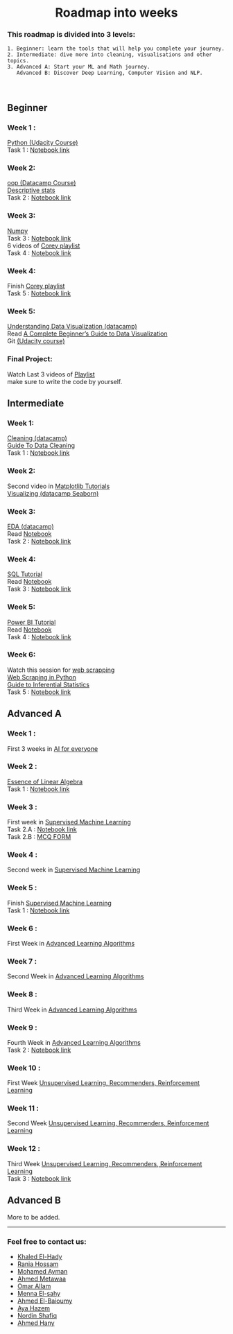 <h1 align="center">Roadmap into weeks </h1> 


 ### This roadmap is divided into 3 levels:
 ```
1. Beginner: learn the tools that will help you complete your journey.
2. Intermediate: dive more into cleaning, visualisations and other topics. 
3. Advanced A: Start your ML and Math journey.
    Advanced B: Discover Deep Learning, Computer Vision and NLP. 
 ```
 <br> 
  
  
  
 ## Beginner
 ### Week 1 : 
 [Python (Udacity Course)](https://www.udacity.com/course/introduction-to-python--ud1110) <br>
 Task 1 : [Notebook link](https://colab.research.google.com/drive/1tyg8YNPDxYXLSM8d3gqd1rzTTN5lZ4h9?usp=sharing&fbclid=IwAR1D1w4SC4vhbILu4mosA7MXV2aDb7Urg9dHyGfHxWQ-_JsZ-uvjO6FO5QY) <br>  
 
 ### Week 2: 
 [oop (Datacamp Course)](https://app.datacamp.com/learn/courses/object-oriented-programming-in-python) <br>
 [Descriptive stats](https://www.youtube.com/watch?v=NyCqaxLW3p8) <br> 
 Task 2 : [Notebook link](https://colab.research.google.com/drive/1FQuws2CMR1K6cG_tGKQRfHGWweCTW0J3?usp=sharing&fbclid=IwAR1MhSuio5xBYvZ-7-mJ03K51Pmjqgr6uuEWKmZ56OJ2voh7hrFK1dpnQoI) <br>  
  
 ### Week 3:
 [Numpy](https://www.youtube.com/watch?v=QUT1VHiLmmI&t=1s) <br>
 Task 3 : [Notebook link](https://colab.research.google.com/drive/1jS7GMtMXxVEA76QAEQr7HHtmQJss9ZF0?usp=sharing&fbclid=IwAR2MKzreksolkUxdWnUmpoRiuDxdmWLA0jJcLL1ZlCegPgm8XvtuUQUJxlQ) <br>
 6 videos of [Corey playlist](https://www.youtube.com/playlist?list=PL-osiE80TeTsWmV9i9c58mdDCSskIFdDS ) <br>
 Task 4 : [Notebook link](https://colab.research.google.com/drive/1i1RvuBdijNPMmRb1pqHTl9EXmyG6kYkK) <br>
  
 ### Week 4:
 Finish [Corey playlist](https://www.youtube.com/playlist?list=PL-osiE80TeTsWmV9i9c58mdDCSskIFdDS ) <br> 
 Task 5 : [Notebook link](https://colab.research.google.com/drive/1Ez83kA41LdvwDANbIlLuCpWM-1N_S7WZ?fbclid=IwAR2RuLgihuYPmgVKzgpztbejd9Be7WCNTzEFdWnPE6eVnNrI2NpUgDTjisw#scrollTo=sP93aNy06okn) <br>
  
 ### Week 5:
 [Understanding Data Visualization (datacamp)](https://app.datacamp.com/learn/courses/understanding-data-visualization)<br>
 Read [A Complete Beginner’s Guide to Data Visualization](https://www.analyticsvidhya.com/blog/2021/04/a-complete-beginners-guide-to-data-visualization/?fbclid=IwAR3sPaMHUMuZlYy0h_vh_DvPxtMHLWEoA6QkVB-GsS5uGbRpJGwGO9sMDnY)<br>
 Git [(Udacity course)](https://www.udacity.com/course/version-control-with-git--ud123) <br>
 
 ### Final Project:
 Watch Last 3 videos of [Playlist](https://www.youtube.com/playlist?list=PLvLvlVqNQGHCb2_ygmr1DQOMOv0yXp84F) <br>
 make sure to write the code by yourself.
 
 
  
 ## Intermediate 
 ### Week 1:  
 [Cleaning (datacamp)](https://app.datacamp.com/learn/courses/cleaning-data-in-python) <br>
 [Guide To Data Cleaning](https://towardsdatascience.com/the-ultimate-guide-to-data-cleaning-3969843991d4) <br>
 Task 1 : [Notebook link](https://drive.google.com/drive/folders/1fGW_xa535p07R3MRPqBW_dNCER3NnSXS?fbclid=IwAR04s0P-Hgr_AenRTnWA5hTsIkCNDP4XC7Ehew8vtUSybc58GzPIF2hB6FQ) <br> 
  
 ### Week 2:
 Second video in [Matplotlib Tutorials](https://www.youtube.com/playlist?app=desktop&list=PL-osiE80TeTvipOqomVEeZ1HRrcEvtZB_) <br>
 [Visualizing (datacamp Seaborn)](https://learn.datacamp.com/courses/introduction-to-data-visualization-with-seaborn) <br>

  
 ### Week 3: 
 [EDA (datacamp)](https://app.datacamp.com/learn/courses/exploratory-data-analysis-in-python) <br> 
 Read [Notebook](https://www.kaggle.com/code/startupsci/titanic-data-science-solutions/notebook) <br>
 Task 2 : [Notebook link](https://drive.google.com/drive/folders/1I0-DH020sGtALkRFywWZwrk8xDYrXdP8?fbclid=IwAR02hpfGg_B19EcfrQZoQTH7wuv_i3-9CmAQh2hRHQWO3pxTLtSBz1i1HIA) <br>
  
 ### Week 4: 
 [SQL Tutorial](https://www.youtube.com/watch?v=HXV3zeQKqGY) <br>
 Read [Notebook](https://www.kaggle.com/code/dimarudov/data-analysis-using-sql) <br>
 Task 3 : [Notebook link](https://docs.google.com/document/d/1Gn-2lyyWU3B_T__H8JMdS-gn8yOpzwICaxH-L9hGH-E/edit?fbclid=IwAR2h2edH9b0EmtwjC9MCRlVScQptGzhRpQnvxaGuZWyNinOVjHdViomRc1k) <br>
  
 ### Week 5:
[ Power BI Tutorial](https://www.youtube.com/watch?v=3u7MQz1EyPY) <br>
 Read [Notebook](https://www.kaggle.com/code/bandiatindra/telecom-churn-prediction)                                                                            
 Task 4 : [Notebook link]() <br>

 ### Week 6:
 Watch this session for [web scrapping](https://drive.google.com/file/d/1kV0iewMJt0RHSYWAjJCaTNoD41wpfRXM/view?usp=sharing) <br>
 [Web Scraping in Python](https://app.datacamp.com/learn/courses/web-scraping-with-python) <br>
 [Guide to Inferential Statistics](https://www.analyticsvidhya.com/blog/2017/01/comprehensive-practical-guide-inferential-statistics-data-science/) <br>
 Task 5 : [Notebook link]() <br>
 
  
  
 ## Advanced A
 ### Week 1 :  
 First 3 weeks in [AI for everyone](https://www.coursera.org/learn/ai-for-everyone)

 ### Week 2 : 
 [Essence of Linear Algebra](https://www.youtube.com/playlist?list=PLZHQObOWTQDPD3MizzM2xVFitgF8hE_ab)   
 Task 1 : [Notebook link](https://docs.google.com/forms/d/e/1FAIpQLSdz-6guh0JWStVvNw3mZAcJZF8hWBm9A7jb36iAyFxbW6JeeQ/viewform?fbclid=IwAR2V9vTaS8jsDoT3Fm5KvOAYK7qk8AQNJ057ddYEVqLkG6mYgCZSNmz35DY) <br>

 ### Week 3 : 
 First week in [Supervised Machine Learning](https://www.coursera.org/learn/machine-learning)<br>
 Task 2.A : [Notebook link](https://colab.research.google.com/drive/1Sa1sQ0jLy5_okr25LnSChKNKjPf_Wy-i?usp=sharing&fbclid=IwAR0s61MHV7ow7DQTHMmagM5UtCmowgsu9bNyLI5vYO1JZe-wqwRssimi2cs#scrollTo=ACCeg2H54Mcw) <br>
 Task 2.B : [MCQ FORM](https://forms.gle/3ktHDyzLcN1mCHNKA) <br>
  
 ### Week 4 : 
 Second week in [Supervised Machine Learning](https://www.coursera.org/learn/machine-learning) <br>
  
 ### Week 5 : 
 Finish [Supervised Machine Learning](https://www.coursera.org/learn/machine-learning) <br> 
 Task 1 : [Notebook link]() <br>
 
 ### Week 6 : 
 First Week in [Advanced Learning Algorithms](https://www.coursera.org/learn/advanced-learning-algorithms) <br>  
  
 ### Week 7 : 
 Second Week in [Advanced Learning Algorithms](https://www.coursera.org/learn/advanced-learning-algorithms) <br>
  
 ### Week 8 : 
 Third Week in [Advanced Learning Algorithms](https://www.coursera.org/learn/advanced-learning-algorithms) <br>
 
 ### Week 9 : 
 Fourth Week in [Advanced Learning Algorithms](https://www.coursera.org/learn/advanced-learning-algorithms) <br>
 Task 2 : [Notebook link]() <br>
 
 ### Week 10 :
 First Week [Unsupervised Learning, Recommenders, Reinforcement Learning](https://www.coursera.org/learn/unsupervised-learning-recommenders-reinforcement-learning) <br> 
 
 ### Week 11 :
 Second Week [Unsupervised Learning, Recommenders, Reinforcement Learning](https://www.coursera.org/learn/unsupervised-learning-recommenders-reinforcement-learning)<br>
 
 ### Week 12 :
 Third Week [Unsupervised Learning, Recommenders, Reinforcement Learning](https://www.coursera.org/learn/unsupervised-learning-recommenders-reinforcement-learning) <br>
 Task 3 : [Notebook link]() <br>



 ## Advanced B
 More to be added.

---

### **Feel free to contact us:**
- [Khaled El-Hady](https://www.linkedin.com/in/khaled-el-hady)
- [Rania Hossam](https://www.linkedin.com/in/rania-hossam55)
- [Mohamed Ayman](https://www.linkedin.com/in/mohammed-ayman-20b108228)
- [Ahmed Metawaa](https://www.linkedin.com/in/ahmed-metawaa)
- [Omar Allam](https://www.linkedin.com/in/omarallam22)
- [Menna El-sahy](https://www.linkedin.com/in/mennatullahelsahy)
- [Ahmed El-Baioumy](https://www.linkedin.com/in/ahmed-khaled-2bb212233)
- [Aya Hazem](https://www.linkedin.com/in/aya-hazem-86b077227)
- [Nordin Shafiq](https://www.linkedin.com/in/nordin-shafiq/?fbclid=IwAR0EKFcP-qZYYjuDYdZ-hOQHmDnsC-xtod5uXoSSDbu4cAYx0NdgLwBIEMU)
- [Ahmed Hany](https://www.linkedin.com/in/ahmed-hany-ab00861b5)
